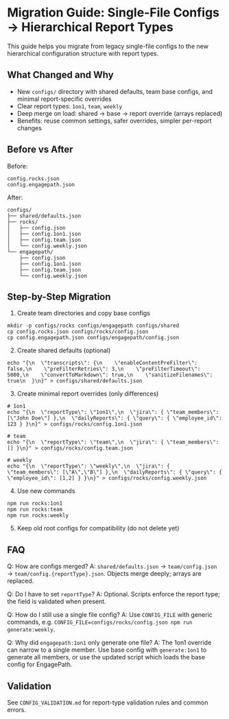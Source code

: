 # Migration Guide: Single-File Configs → Hierarchical Report Types

This guide helps you migrate from legacy single-file configs to the new hierarchical configuration structure with report types.

## What Changed and Why

- New `configs/` directory with shared defaults, team base configs, and minimal report-specific overrides
- Clear report types: `1on1`, `team`, `weekly`
- Deep merge on load: shared → base → report override (arrays replaced)
- Benefits: reuse common settings, safer overrides, simpler per-report changes

## Before vs After

Before:
```
config.rocks.json
config.engagepath.json
```

After:
```
configs/
├── shared/defaults.json
├── rocks/
│   ├── config.json
│   ├── config.1on1.json
│   ├── config.team.json
│   └── config.weekly.json
└── engagepath/
    ├── config.json
    ├── config.1on1.json
    ├── config.team.json
    └── config.weekly.json
```

## Step-by-Step Migration

1. Create team directories and copy base configs
```
mkdir -p configs/rocks configs/engagepath configs/shared
cp config.rocks.json configs/rocks/config.json
cp config.engagepath.json configs/engagepath/config.json
```

2. Create shared defaults (optional)
```
echo "{\n  \"transcripts\": {\n    \"enableContentPreFilter\": false,\n    \"preFilterRetries\": 3,\n    \"preFilterTimeout\": 5000,\n    \"convertToMarkdown\": true,\n    \"sanitizeFilenames\": true\n  }\n}" > configs/shared/defaults.json
```

3. Create minimal report overrides (only differences)
```
# 1on1
echo "{\n  \"reportType\": \"1on1\",\n  \"jira\": { \"team_members\": [\"John Doe\"] },\n  \"dailyReports\": { \"query\": { \"employee_id\": 123 } }\n}" > configs/rocks/config.1on1.json

# team
echo "{\n  \"reportType\": \"team\",\n  \"jira\": { \"team_members\": [] }\n}" > configs/rocks/config.team.json

# weekly
echo "{\n  \"reportType\": \"weekly\",\n  \"jira\": { \"team_members\": [\"A\",\"B\"] },\n  \"dailyReports\": { \"query\": { \"employee_id\": [1,2] } }\n}" > configs/rocks/config.weekly.json
```

4. Use new commands
```
npm run rocks:1on1
npm run rocks:team
npm run rocks:weekly
```

5. Keep old root configs for compatibility (do not delete yet)

## FAQ

Q: How are configs merged?
A: `shared/defaults.json` → `team/config.json` → `team/config.{reportType}.json`. Objects merge deeply; arrays are replaced.

Q: Do I have to set `reportType`?
A: Optional. Scripts enforce the report type; the field is validated when present.

Q: How do I still use a single file config?
A: Use `CONFIG_FILE` with generic commands, e.g. `CONFIG_FILE=configs/rocks/config.json npm run generate:weekly`.

Q: Why did `engagepath:1on1` only generate one file?
A: The 1on1 override can narrow to a single member. Use base config with `generate:1on1` to generate all members, or use the updated script which loads the base config for EngagePath.

## Validation

See `CONFIG_VALIDATION.md` for report-type validation rules and common errors.

